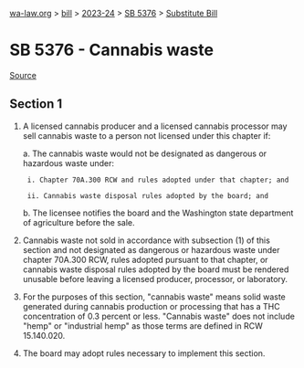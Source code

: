 [wa-law.org](/) > [bill](/bill/) > [2023-24](/bill/2023-24/) > [SB 5376](/bill/2023-24/sb/5376/) > [Substitute Bill](/bill/2023-24/sb/5376/S/)

# SB 5376 - Cannabis waste

[Source](http://lawfilesext.leg.wa.gov/biennium/2023-24/Pdf/Bills/Senate%20Bills/5376-S.pdf)

## Section 1
1. A licensed cannabis producer and a licensed cannabis processor may sell cannabis waste to a person not licensed under this chapter if:

    a. The cannabis waste would not be designated as dangerous or hazardous waste under:

        i. Chapter 70A.300 RCW and rules adopted under that chapter; and

        ii. Cannabis waste disposal rules adopted by the board; and

    b. The licensee notifies the board and the Washington state department of agriculture before the sale.

2. Cannabis waste not sold in accordance with subsection (1) of this section and not designated as dangerous or hazardous waste under chapter 70A.300 RCW, rules adopted pursuant to that chapter, or cannabis waste disposal rules adopted by the board must be rendered unusable before leaving a licensed producer, processor, or laboratory.

3. For the purposes of this section, "cannabis waste" means solid waste generated during cannabis production or processing that has a THC concentration of 0.3 percent or less. "Cannabis waste" does not include "hemp" or "industrial hemp" as those terms are defined in RCW 15.140.020.

4. The board may adopt rules necessary to implement this section.

